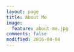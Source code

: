 ```yaml
---
layout: page
title: About Me
image:
  feature: about-me.jpg
comments: false
modified: 2016-04-04
---
```

